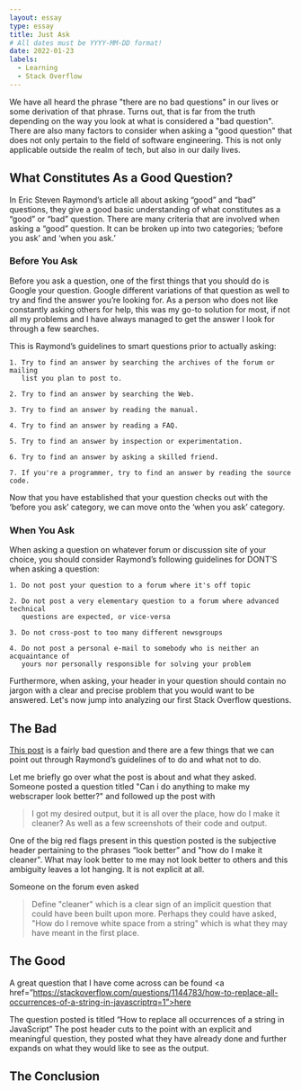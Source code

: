```yaml
---
layout: essay
type: essay
title: Just Ask
# All dates must be YYYY-MM-DD format!
date: 2022-01-23
labels:
  - Learning
  - Stack Overflow
---
```


We have all heard the phrase "there are no bad questions" in our lives or some derivation of that phrase. Turns out, that is far from the truth depending on the way you look at what is considered a "bad question". There are also many factors to consider when asking a "good question" that does not only pertain to the field of software engineering. This is not only applicable outside the realm of tech, but also in our daily lives. 

## What Constitutes As a Good Question?
In Eric Steven Raymond’s article all about asking “good” and “bad” questions, they give a good basic understanding of what constitutes as a “good” or “bad” question. There are many criteria that are involved when asking a “good” question. It can be broken up into two categories; ‘before you ask’ and ‘when you ask.’

### Before You Ask
Before you ask a question, one of the first things that you should do is Google your question. Google different variations of that question as well to try and find the answer you’re looking for. As a person who does not like constantly asking others for help, this was my go-to solution for most, if not all my problems and I have always managed to get the answer I look for through a few searches. 

This is Raymond’s guidelines to smart questions prior to actually asking:  
```
1. Try to find an answer by searching the archives of the forum or mailing 
   list you plan to post to.

2. Try to find an answer by searching the Web.

3. Try to find an answer by reading the manual.

4. Try to find an answer by reading a FAQ.

5. Try to find an answer by inspection or experimentation.

6. Try to find an answer by asking a skilled friend.

7. If you're a programmer, try to find an answer by reading the source code.
```
Now that you have established that your question checks out with the ‘before you ask’ category, we can move onto the ‘when you ask’ category. 

### When You Ask
When asking a question on whatever forum or discussion site of your choice, you should consider Raymond’s following guidelines for DONT’S when asking a question: 
``` 
1. Do not post your question to a forum where it's off topic

2. Do not post a very elementary question to a forum where advanced technical
   questions are expected, or vice-versa

3. Do not cross-post to too many different newsgroups

4. Do not post a personal e-mail to somebody who is neither an acquaintance of
   yours nor personally responsible for solving your problem
```

Furthermore, when asking, your header in your question should contain no jargon with a clear and precise problem that you would want to be answered. Let's now jump into analyzing our first Stack Overflow questions. 

## The Bad
<a href="https://stackoverflow.com/questions/66285742/can-i-do-anything-to-make-my-webscraper-look-better">This post</a> is a fairly bad question and there are a few things that we can point out through Raymond’s guidelines of to do and what not to do. 

Let me briefly go over what the post is about and what they asked. Someone posted a question titled "Can i do anything to make my webscraper look better?" and followed up the post with 
> I got my desired output, but it is all over the place, how do I make it cleaner?
As well as a few screenshots of their code and output. 

One of the big red flags present in this question posted is the subjective header pertaining to the phrases “look better” and "how do I make it cleaner". What may look better to me may not look better to others and this ambiguity leaves a lot hanging. It is not explicit at all. 

Someone on the forum even asked
> Define "cleaner"
which is a clear sign of an implicit question that could have been built upon more. Perhaps they could have asked, "How do I remove white space from a string" which is what they may have meant in the first place. 

## The Good
A great question that I have come across can be found <a href=”https://stackoverflow.com/questions/1144783/how-to-replace-all-occurrences-of-a-string-in-javascriptrq=1”>here</a> 

The question posted is titled “How to replace all occurrences of a string in JavaScript”
The post header cuts to the point with an explicit and meaningful question, they posted what they have already done and further expands on what they would like to see as the output. 

## The Conclusion






